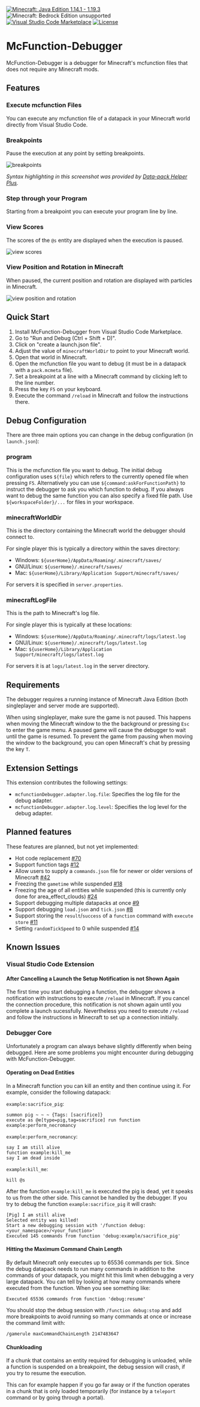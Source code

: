 [![Minecraft: Java Edition 1.14.1 - 1.19.3](https://img.shields.io/badge/Minecraft%3A%20Java%20Edition-1.14.1%20--%201.19.3-informational)](https://www.minecraft.net/store/minecraft-java-edition)
![Minecraft: Bedrock Edition unsupported](https://img.shields.io/badge/Minecraft%3A%20Bedrock%20Edition-unsupported-critical)\
[![Visual Studio Code Marketplace](https://img.shields.io/visual-studio-marketplace/v/vanilla-technologies.mcfunction-debugger.svg?logo=visual-studio-code)](https://marketplace.visualstudio.com/items?itemName=vanilla-technologies.mcfunction-debugger)
[![License](https://img.shields.io/github/license/vanilla-technologies/mcfunction-debugger-vscode.svg)](https://github.com/vanilla-technologies/mcfunction-debugger-vscode/blob/master/LICENSE)

# McFunction-Debugger

McFunction-Debugger is a debugger for Minecraft's mcfunction files that does not require any Minecraft mods.

## Features

### Execute mcfunction Files

You can execute any mcfunction file of a datapack in your Minecraft world directly from Visual Studio Code.

### Breakpoints

Pause the execution at any point by setting breakpoints.

![breakpoints](images/breakpoints.png)

_Syntax highlighting in this screenshot was provided by [Data-pack Helper Plus](https://github.com/SpyglassMC/vscode-datapack)._

### Step through your Program

Starting from a breakpoint you can execute your program line by line.

### View Scores

The scores of the `@s` entity are displayed when the execution is paused.

![view scores](images/scores.png)

### View Position and Rotation in Minecraft

When paused, the current position and rotation are displayed with particles in Minecraft.

![view position and rotation](images/position-and-rotation.png)

## Quick Start

1. Install McFunction-Debugger from Visual Studio Code Marketplace.
2. Go to "Run and Debug (Ctrl + Shift + D)".
3. Click on "create a launch.json file".
4. Adjust the value of `minecraftWorldDir` to point to your Minecraft world.
5. Open that world in Minecraft.
6. Open the mcfunction file you want to debug (it must be in a datapack with a `pack.mcmeta` file).
7. Set a breakpoint at a line with a Minecraft command by clicking left to the line number.
8. Press the key `F5` on your keyboard.
9. Execute the command `/reload` in Minecraft and follow the instructions there.

## Debug Configuration

There are three main options you can change in the debug configuration (in `launch.json`):

### program

This is the mcfunction file you want to debug.
The initial debug configuration uses `${file}` which refers to the currently opened file when pressing `F5`.
Alternatively you can use `${command:askForFunctionPath}` to instruct the debugger to ask you which function to debug.
If you always want to debug the same function you can also specify a fixed file path. Use `${workspaceFolder}/...` for files in your workspace.

### minecraftWorldDir

This is the directory containing the Minecraft world the debugger should connect to.

For single player this is typically a directory within the saves directory:
* Windows: `${userHome}/AppData/Roaming/.minecraft/saves/`
* GNU/Linux: `${userHome}/.minecraft/saves/`
* Mac: `${userHome}/Library/Application Support/minecraft/saves/`

For servers it is specified in `server.properties`.

### minecraftLogFile

This is the path to Minecraft's log file.

For single player this is typically at these locations:
* Windows: `${userHome}/AppData/Roaming/.minecraft/logs/latest.log`
* GNU/Linux: `${userHome}/.minecraft/logs/latest.log`
* Mac: `${userHome}/Library/Application Support/minecraft/logs/latest.log`

For servers it is at `logs/latest.log` in the server directory.

## Requirements

The debugger requires a running instance of Minecraft Java Edition (both singleplayer and server mode are supported).

When using singleplayer, make sure the game is not paused. This happens when moving the Minecraft window to the the background or pressing `Esc` to enter the game menu. A paused game will cause the debugger to wait until the game is resumed. To prevent the game from pausing when moving the window to the background, you can open Minecraft's chat by pressing the key `T`.

## Extension Settings

This extension contributes the following settings:

* `mcfunctionDebugger.adapter.log.file`: Specifies the log file for the debug adapter.
* `mcfunctionDebugger.adapter.log.level`: Specifies the log level for the debug adapter.

## Planned features

These features are planned, but not yet implemented:

* Hot code replacement [#70](https://github.com/vanilla-technologies/mcfunction-debugger/issues/70)
* Support function tags [#12](https://github.com/vanilla-technologies/mcfunction-debugger/issues/12)
* Allow users to supply a `commands.json` file for newer or older versions of Minecraft [#42](https://github.com/vanilla-technologies/mcfunction-debugger/issues/42)
* Freezing the `gametime` while suspended [#18](https://github.com/vanilla-technologies/mcfunction-debugger/issues/18)
* Freezing the age of all entities while suspended (this is currently only done for area_effect_clouds) [#24](https://github.com/vanilla-technologies/mcfunction-debugger/issues/24)
* Support debugging multiple datapacks at once [#9](https://github.com/vanilla-technologies/mcfunction-debugger/issues/9)
* Support debugging `load.json` and `tick.json` [#8](https://github.com/vanilla-technologies/mcfunction-debugger/issues/8)
* Support storing the `result`/`success` of a `function` command with `execute store` [#11](https://github.com/vanilla-technologies/mcfunction-debugger/issues/11)
* Setting `randomTickSpeed` to 0 while suspended [#14](https://github.com/vanilla-technologies/mcfunction-debugger/issues/14)

## Known Issues

### Visual Studio Code Extension

#### After Cancelling a Launch the Setup Notification is not Shown Again

The first time you start debugging a function, the debugger shows a notification with instructions to execute `/reload` in Minecraft. If you cancel the connection procedure, this notification is not shown again until you complete a launch sucessfully. Nevertheless you need to execute `/reload` and follow the instructions in Minecraft to set up a connection initially.

### Debugger Core

Unfortunately a program can always behave slightly differently when being debugged.
Here are some problems you might encounter during debugging with McFunction-Debugger.

#### Operating on Dead Entities

In a Minecraft function you can kill an entity and then continue using it.
For example, consider the following datapack:

`example:sacrifice_pig`:
```
summon pig ~ ~ ~ {Tags: [sacrifice]}
execute as @e[type=pig,tag=sacrifice] run function example:perform_necromancy
```

`example:perform_necromancy`:
```
say I am still alive
function example:kill_me
say I am dead inside
```

`example:kill_me`:
```
kill @s
```

After the function `example:kill_me` is executed the pig is dead, yet it speaks to us from the other side.
This cannot be handled by the debugger.
If you try to debug the function `example:sacrifice_pig` it will crash:
```
[Pig] I am still alive
Selected entity was killed!
Start a new debugging session with '/function debug:<your_namespace>/<your_function>'
Executed 145 commands from function 'debug:example/sacrifice_pig'
```

#### Hitting the Maximum Command Chain Length

By default Minecraft only executes up to 65536 commands per tick.
Since the debug datapack needs to run many commands in addition to the commands of your datapack, you might hit this limit when debugging a very large datapack.
You can tell by looking at how many commands where executed from the function.
When you see something like:
```
Executed 65536 commands from function 'debug:resume'
```
You should stop the debug session with `/function debug:stop` and add more breakpoints to avoid running so many commands at once or increase the command limit with:
```
/gamerule maxCommandChainLength 2147483647
```

#### Chunkloading

If a chunk that contains an entity required for debugging is unloaded, while a function is suspended on a breakpoint, the debug session will crash, if you try to resume the execution.

This can for example happen if you go far away or if the function operates in a chunk that is only loaded temporarily (for instance by a `teleport` command or by going through a portal).
